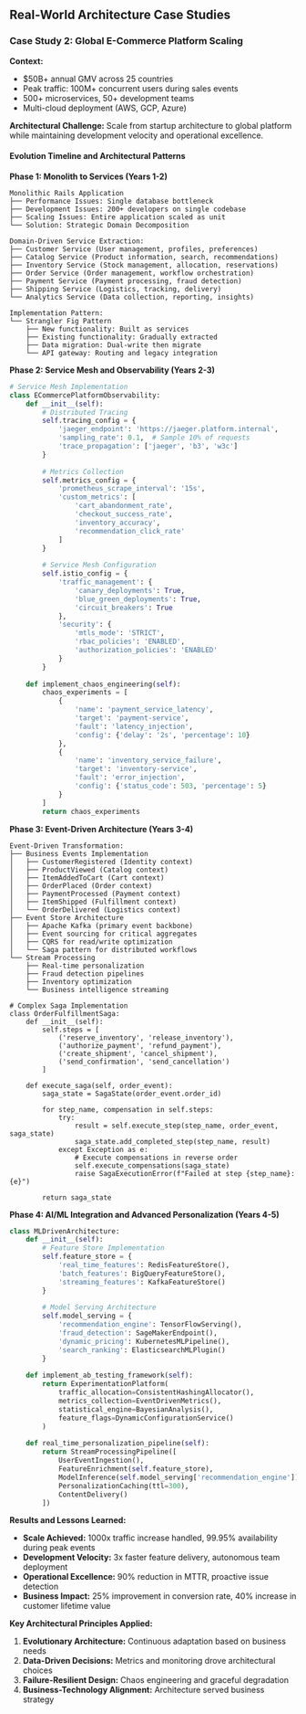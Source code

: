 ## Real-World Architecture Case Studies

### Case Study 2: Global E-Commerce Platform Scaling

**Context:**
- $50B+ annual GMV across 25 countries
- Peak traffic: 100M+ concurrent users during sales events
- 500+ microservices, 50+ development teams
- Multi-cloud deployment (AWS, GCP, Azure)

**Architectural Challenge:**
Scale from startup architecture to global platform while maintaining development velocity and operational excellence.

#### Evolution Timeline and Architectural Patterns

**Phase 1: Monolith to Services (Years 1-2)**
```
Monolithic Rails Application
├── Performance Issues: Single database bottleneck
├── Development Issues: 200+ developers on single codebase
├── Scaling Issues: Entire application scaled as unit
└── Solution: Strategic Domain Decomposition

Domain-Driven Service Extraction:
├── Customer Service (User management, profiles, preferences)
├── Catalog Service (Product information, search, recommendations)
├── Inventory Service (Stock management, allocation, reservations)
├── Order Service (Order management, workflow orchestration)
├── Payment Service (Payment processing, fraud detection)
├── Shipping Service (Logistics, tracking, delivery)
└── Analytics Service (Data collection, reporting, insights)

Implementation Pattern:
└── Strangler Fig Pattern
    ├── New functionality: Built as services
    ├── Existing functionality: Gradually extracted
    ├── Data migration: Dual-write then migrate
    └── API gateway: Routing and legacy integration
```

**Phase 2: Service Mesh and Observability (Years 2-3)**
```python
# Service Mesh Implementation
class ECommercePlatformObservability:
    def __init__(self):
        # Distributed Tracing
        self.tracing_config = {
            'jaeger_endpoint': 'https://jaeger.platform.internal',
            'sampling_rate': 0.1,  # Sample 10% of requests
            'trace_propagation': ['jaeger', 'b3', 'w3c']
        }
        
        # Metrics Collection
        self.metrics_config = {
            'prometheus_scrape_interval': '15s',
            'custom_metrics': [
                'cart_abandonment_rate',
                'checkout_success_rate', 
                'inventory_accuracy',
                'recommendation_click_rate'
            ]
        }
        
        # Service Mesh Configuration  
        self.istio_config = {
            'traffic_management': {
                'canary_deployments': True,
                'blue_green_deployments': True,
                'circuit_breakers': True
            },
            'security': {
                'mtls_mode': 'STRICT',
                'rbac_policies': 'ENABLED',
                'authorization_policies': 'ENABLED'
            }
        }
    
    def implement_chaos_engineering(self):
        chaos_experiments = [
            {
                'name': 'payment_service_latency',
                'target': 'payment-service',
                'fault': 'latency_injection',
                'config': {'delay': '2s', 'percentage': 10}
            },
            {
                'name': 'inventory_service_failure',
                'target': 'inventory-service', 
                'fault': 'error_injection',
                'config': {'status_code': 503, 'percentage': 5}
            }
        ]
        return chaos_experiments
```

**Phase 3: Event-Driven Architecture (Years 3-4)**
```
Event-Driven Transformation:
├── Business Events Implementation
│   ├── CustomerRegistered (Identity context)
│   ├── ProductViewed (Catalog context)
│   ├── ItemAddedToCart (Cart context)
│   ├── OrderPlaced (Order context)
│   ├── PaymentProcessed (Payment context)
│   ├── ItemShipped (Fulfillment context)
│   └── OrderDelivered (Logistics context)
├── Event Store Architecture
│   ├── Apache Kafka (primary event backbone)
│   ├── Event sourcing for critical aggregates
│   ├── CQRS for read/write optimization
│   └── Saga pattern for distributed workflows
└── Stream Processing
    ├── Real-time personalization
    ├── Fraud detection pipelines  
    ├── Inventory optimization
    └── Business intelligence streaming

# Complex Saga Implementation
class OrderFulfillmentSaga:
    def __init__(self):
        self.steps = [
            ('reserve_inventory', 'release_inventory'),
            ('authorize_payment', 'refund_payment'),
            ('create_shipment', 'cancel_shipment'),
            ('send_confirmation', 'send_cancellation')
        ]
        
    def execute_saga(self, order_event):
        saga_state = SagaState(order_event.order_id)
        
        for step_name, compensation in self.steps:
            try:
                result = self.execute_step(step_name, order_event, saga_state)
                saga_state.add_completed_step(step_name, result)
            except Exception as e:
                # Execute compensations in reverse order
                self.execute_compensations(saga_state)
                raise SagaExecutionError(f"Failed at step {step_name}: {e}")
        
        return saga_state
```

**Phase 4: AI/ML Integration and Advanced Personalization (Years 4-5)**
```python
class MLDrivenArchitecture:
    def __init__(self):
        # Feature Store Implementation
        self.feature_store = {
            'real_time_features': RedisFeatureStore(),
            'batch_features': BigQueryFeatureStore(),
            'streaming_features': KafkaFeatureStore()
        }
        
        # Model Serving Architecture
        self.model_serving = {
            'recommendation_engine': TensorFlowServing(),
            'fraud_detection': SageMakerEndpoint(),
            'dynamic_pricing': KubernetesMLPipeline(),
            'search_ranking': ElasticsearchMLPlugin()
        }
    
    def implement_ab_testing_framework(self):
        return ExperimentationPlatform(
            traffic_allocation=ConsistentHashingAllocator(),
            metrics_collection=EventDrivenMetrics(),
            statistical_engine=BayesianAnalysis(),
            feature_flags=DynamicConfigurationService()
        )
    
    def real_time_personalization_pipeline(self):
        return StreamProcessingPipeline([
            UserEventIngestion(),
            FeatureEnrichment(self.feature_store),
            ModelInference(self.model_serving['recommendation_engine']),
            PersonalizationCaching(ttl=300),
            ContentDelivery()
        ])
```

**Results and Lessons Learned:**
- **Scale Achieved:** 1000x traffic increase handled, 99.95% availability during peak events  
- **Development Velocity:** 3x faster feature delivery, autonomous team deployment
- **Operational Excellence:** 90% reduction in MTTR, proactive issue detection
- **Business Impact:** 25% improvement in conversion rate, 40% increase in customer lifetime value

**Key Architectural Principles Applied:**
1. **Evolutionary Architecture:** Continuous adaptation based on business needs
2. **Data-Driven Decisions:** Metrics and monitoring drove architectural choices
3. **Failure-Resilient Design:** Chaos engineering and graceful degradation
4. **Business-Technology Alignment:** Architecture served business strategy
